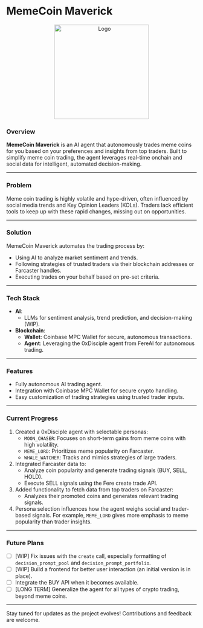 # MemeCoin Maverick

<div align="center">
    <img src="https://github.com/user-attachments/assets/d58f2f74-a509-4e99-8428-6dea918a7826" alt="Logo" height="250">
</div>

### **Overview**  
**MemeCoin Maverick** is an AI agent that autonomously trades meme coins for you based on your preferences and insights from top traders. Built to simplify meme coin trading, the agent leverages real-time onchain and social data for intelligent, automated decision-making.  

---  

### **Problem**  
Meme coin trading is highly volatile and hype-driven, often influenced by social media trends and Key Opinion Leaders (KOLs). Traders lack efficient tools to keep up with these rapid changes, missing out on opportunities.  

---  

### **Solution**  
MemeCoin Maverick automates the trading process by:  
- Using AI to analyze market sentiment and trends.  
- Following strategies of trusted traders via their blockchain addresses or Farcaster handles.  
- Executing trades on your behalf based on pre-set criteria.  

---  

### **Tech Stack**  
- **AI**:  
  - LLMs for sentiment analysis, trend prediction, and decision-making (WIP).  
- **Blockchain**:  
  - **Wallet**: Coinbase MPC Wallet for secure, autonomous transactions.  
  - **Agent**: Leveraging the 0xDisciple agent from FereAI for autonomous trading.  

---  

### **Features**  
- Fully autonomous AI trading agent.  
- Integration with Coinbase MPC Wallet for secure crypto handling.  
- Easy customization of trading strategies using trusted trader inputs.  

---  

### **Current Progress**  
1. Created a 0xDisciple agent with selectable personas:  
   - `MOON_CHASER`: Focuses on short-term gains from meme coins with high volatility.  
   - `MEME_LORD`: Prioritizes meme popularity on Farcaster.  
   - `WHALE_WATCHER`: Tracks and mimics strategies of large traders.  
2. Integrated Farcaster data to:  
   - Analyze coin popularity and generate trading signals (BUY, SELL, HOLD).  
   - Execute SELL signals using the Fere create trade API.  
3. Added functionality to fetch data from top traders on Farcaster:  
   - Analyzes their promoted coins and generates relevant trading signals.  
4. Persona selection influences how the agent weighs social and trader-based signals. For example, `MEME_LORD` gives more emphasis to meme popularity than trader insights.  

---  

### **Future Plans**  
- [ ] [WIP] Fix issues with the `create` call, especially formatting of `decision_prompt_pool` and `decision_prompt_portfolio`.  
- [ ] [WIP] Build a frontend for better user interaction (an initial version is in place).  
- [ ] Integrate the BUY API when it becomes available.  
- [ ] [LONG TERM] Generalize the agent for all types of crypto trading, beyond meme coins.  

---  

Stay tuned for updates as the project evolves! Contributions and feedback are welcome.  
